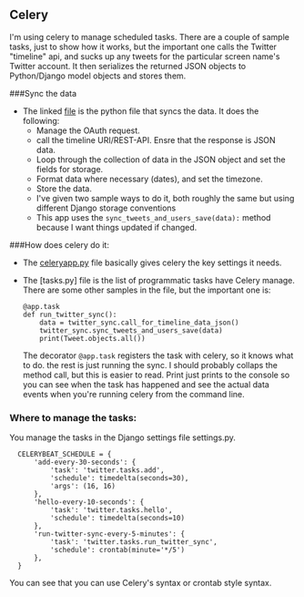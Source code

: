 ## Celery
I'm using celery to manage scheduled tasks.  There are a couple of sample tasks, just to show how it works,
but the important one calls the Twitter "timeline" api, and sucks up any tweets for the particular
screen name's Twitter account.  It then serializes the returned JSON objects to Python/Django model objects
and stores them.

###Sync the data
- The linked [file](https://github.com/mckerrj/TwitterApp/blob/master/twitter/twitter_sync.py) is the python
  file that syncs the data.  It does the following:
  - Manage the OAuth request.
  - call the timeline URI/REST-API.  Ensre that the response is JSON data.
  - Loop through the collection of data in the JSON object and set the fields for storage.
  - Format data where necessary (dates), and set the timezone.
  - Store the data.
  - I've given two sample ways to do it, both roughly the same but using different Django storage conventions
  - This app uses the <code>sync_tweets_and_users_save(data):</code> method because I want things updated if changed.

###How does celery do it:
- The [celeryapp.py](https://github.com/mckerrj/TwitterApp/blob/master/twitterapp/celeryapp.py) file
  basically gives celery the key settings it needs.

- The [tasks.py] file is the list of programmatic tasks have Celery manage. There are some other samples
  in the file, but the important one is:
  ```
  @app.task
  def run_twitter_sync():
      data = twitter_sync.call_for_timeline_data_json()
      twitter_sync.sync_tweets_and_users_save(data)
      print(Tweet.objects.all())
  ```

  The decorator <code>@app.task</code> registers the task with celery, so it knows what to do. the rest
  is just running the sync.  I should probably collaps the method call, but this is easier to read.
  Print just prints to the console so you can see when the task has happened and see the actual data
  events when you're running celery from the command line.

### Where to manage the tasks:
You manage the tasks in the Django settings file settings.py.
```
  CELERYBEAT_SCHEDULE = {
      'add-every-30-seconds': {
          'task': 'twitter.tasks.add',
          'schedule': timedelta(seconds=30),
          'args': (16, 16)
      },
      'hello-every-10-seconds': {
          'task': 'twitter.tasks.hello',
          'schedule': timedelta(seconds=10)
      },
      'run-twitter-sync-every-5-minutes': {
          'task': 'twitter.tasks.run_twitter_sync',
          'schedule': crontab(minute='*/5')
      },
  }
```

You can see that you can use Celery's syntax or crontab style syntax.
